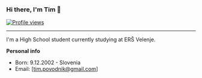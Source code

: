 ### Hi there, I'm Tim 👋 

[![Profile views](http://hits.dwyl.com/AquaBalls/AquaBalls.svg)](http://hits.dwyl.com/AquaBalls/AquaBalls)
<hr></hr>
I'm a High School student currently studying at ERŠ Velenje.


**Personal info**
- Born: 9.12.2002 - Slovenia
- Email: [tim.povodnik@gmail.com]
